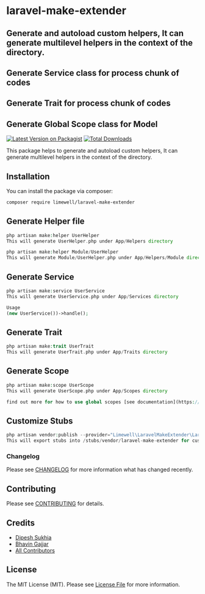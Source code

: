 # laravel-make-extender

## Generate and autoload custom helpers, It can generate multilevel helpers in the context of the directory.

## Generate Service class for process chunk of codes

## Generate Trait for process chunk of codes

## Generate Global Scope class for Model

[![Latest Version on Packagist](https://img.shields.io/packagist/v/limewell/laravel-make-extender.svg?style=flat-square)](https://packagist.org/packages/limewell/laravel-make-extender)
[![Total Downloads](https://img.shields.io/packagist/dt/limewell/laravel-make-extender.svg?style=flat-square)](https://packagist.org/packages/limewell/laravel-make-extender)

This package helps to generate and autoload custom helpers, It can generate multilevel helpers in the context of the
directory.

## Installation

You can install the package via composer:

```bash
composer require limewell/laravel-make-extender
```

## Generate Helper file

```php
php artisan make:helper UserHelper
This will generate UserHelper.php under App/Helpers directory

php artisan make:helper Module/UserHelper
This will generate Module/UserHelper.php under App/Helpers/Module directory
```

## Generate Service

```php
php artisan make:service UserService
This will generate UserService.php under App/Services directory

Usage
(new UserService())->handle();
```

## Generate Trait

```php
php artisan make:trait UserTrait
This will generate UserTrait.php under App/Traits directory
```

## Generate Scope

```php
php artisan make:scope UserScope
This will generate UserScope.php under App/Scopes directory

find out more for how to use global scopes [see documentation](https://laravel.com/docs/8.x/eloquent#global-scopes),
```

## Customize Stubs

```php
php artisan vendor:publish --provider="Limewell\LaravelMakeExtender\LaravelMakeExtenderServiceProvider" --tag="stubs"
This will export stubs into /stubs/vendor/laravel-make-extender for customization
```

### Changelog

Please see [CHANGELOG](CHANGELOG.md) for more information what has changed recently.

## Contributing

Please see [CONTRIBUTING](CONTRIBUTING.md) for details.

## Credits

- [Dipesh Sukhia](https://github.com/dipeshsukhia)
- [Bhavin Gajjar](https://github.com/bhavingajjar)
- [All Contributors](../../contributors)

## License

The MIT License (MIT). Please see [License File](LICENSE.md) for more information.
